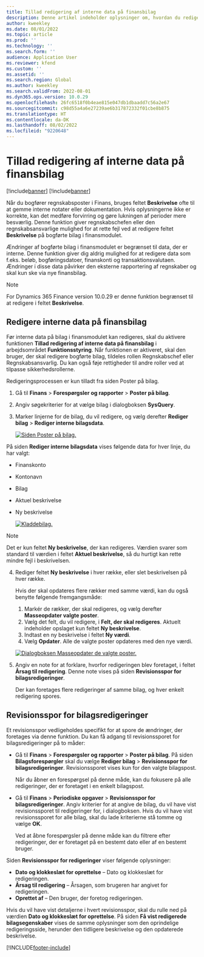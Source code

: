 ```yaml
---
title: Tillad redigering af interne data på finansbilag
description: Denne artikel indeholder oplysninger om, hvordan du redigerer interne data på finansbilag.
author: kweekley
ms.date: 08/01/2022
ms.topic: article
ms.prod: ''
ms.technology: ''
ms.search.form: ''
audience: Application User
ms.reviewer: kfend
ms.custom: ''
ms.assetid: ''
ms.search.region: Global
ms.author: kweekley
ms.search.validFrom: 2022-08-01
ms.dyn365.ops.version: 10.0.29
ms.openlocfilehash: 26fc6518f0b4eae815e047db1dbaadd7c56a2e67
ms.sourcegitcommit: c98d55a4a6e27239ae6b317872332f01cbe8b875
ms.translationtype: HT
ms.contentlocale: da-DK
ms.lasthandoff: 08/02/2022
ms.locfileid: "9220648"
---
```

# <a name="allow-edits-to-internal-data-on-general-ledger-vouchers"></a>Tillad redigering af interne data på finansbilag

[!include[banner](../includes/banner.md)]
[!include[banner](../includes/preview-banner.md)]


Når du bogfører regnskabsposter i Finans, bruges feltet **Beskrivelse** ofte til at gemme interne notater eller dokumentation. Hvis oplysningerne ikke er korrekte, kan det medføre forvirring og gøre lukningen af perioder mere besværlig. Denne funktion giver regnskabschefen eller den regnskabsansvarlige mulighed for at rette fejl ved at redigere feltet **Beskrivelse** på bogførte bilag i finansmodulet.

Ændringer af bogførte bilag i finansmodulet er begrænset til data, der er interne. Denne funktion giver dig aldrig mulighed for at redigere data som f.eks. beløb, bogføringsdatoer, finanskonti og transaktionsvalutaen. Ændringer i disse data påvirker den eksterne rapportering af regnskaber og skal kun ske via nye finansbilag.

> [!NOTE]
> For Dynamics 365 Finance version 10.0.29 er denne funktion begrænset til at redigere i feltet **Beskrivelse**.

## <a name="edit-internal-data-on-general-ledger-vouchers"></a>Redigere interne data på finansbilag

Før interne data på bilag i finansmodulet kan redigeres, skal du aktivere funktionen **Tillad redigering af interne data på finansbilag** i arbejdsområdet **Funktionsstyring**.
Når funktionen er aktiveret, skal den bruger, der skal redigere bogførte bilag, tildeles rollen Regnskabschef eller Regnskabsansvarlig. Du kan også føje rettigheder til andre roller ved at tilpasse sikkerhedsrollerne.

Redigeringsprocessen er kun tilladt fra siden Poster på bilag.

1. Gå til **Finans** > **Forespørgsler og rapporter** > **Poster på bilag**.
2. Angiv søgekriterier for at vælge bilag i dialogboksen **SysQuery**.
3. Marker linjerne for de bilag, du vil redigere, og vælg derefter **Rediger bilag** > **Rediger interne bilagsdata**.

    [![Siden Poster på bilag.](./media/voucher-transactions-page.png)](./media/voucher-transactions-page.png)
    
På siden **Rediger interne bilagsdata** vises følgende data for hver linje, du har valgt:
  
  - Finanskonto
  - Kontonavn
  - Bilag
  - Aktuel beskrivelse
  - Ny beskrivelse

    [![Kladdebilag.](./media/edit-internal-voucher-data.png)](./media/edit-internal-voucher-data.png)
    
> [!NOTE]
> Det er kun feltet **Ny beskrivelse**, der kan redigeres. Værdien svarer som standard til værdien i feltet **Aktuel beskrivelse**, så du hurtigt kan rette mindre fejl i beskrivelsen.

4. Rediger feltet **Ny beskrivelse** i hver række, eller slet beskrivelsen på hver række.

   Hvis der skal opdateres flere rækker med samme værdi, kan du også benytte følgende fremgangsmåde:

      1. Markér de rækker, der skal redigeres, og vælg derefter **Masseopdater valgte poster**.
      2. Vælg det felt, du vil redigere, i **Felt, der skal redigeres**. Aktuelt indeholder opslaget kun feltet **Ny beskrivelse**.
      3. Indtast en ny beskrivelse i feltet **Ny værdi**.
      4. Vælg **Opdater**. Alle de valgte poster opdateres med den nye værdi.

      [![Dialogboksen Masseopdater de valgte poster.](./media/bulk-update-selected-records.png)](./media/bulk-update-selected-records.png)
    
5. Angiv en note for at forklare, hvorfor redigeringen blev foretaget, i feltet **Årsag til redigering**. Denne note vises på siden **Revisionsspor for bilagsredigeringer**.

   Der kan foretages flere redigeringer af samme bilag, og hver enkelt redigering spores.

## <a name="audit-trail-of-voucher-edits"></a>Revisionsspor for bilagsredigeringer

Et revisionsspor vedligeholdes specifikt for at spore de ændringer, der foretages via denne funktion. Du kan få adgang til revisionssporet for bilagsredigeringer på to måder:

  - Gå til **Finans** > **Forespørgsler og rapporter** > **Poster på bilag**. På siden **Bilagsforespørgler** skal du vælge **Rediger bilag** > **Revisionsspor for bilagsredigeringer**. Revisionssporet vises kun for den valgte bilagspost. 
   
    Når du åbner en forespørgsel på denne måde, kan du fokusere på alle redigeringer, der er foretaget i en enkelt bilagspost.
  
  - Gå til **Finans** > **Periodiske opgaver** > **Revisionsspor for bilagsredigeringer**. Angiv kriterier for at angive de bilag, du vil have vist revisionssporet til redigeringer for, i dialogboksen. Hvis du vil have vist revisionssporet for alle bilag, skal du lade kriterierne stå tomme og vælge **OK**. 
    
    Ved at åbne forespørgsler på denne måde kan du filtrere efter redigeringer, der er foretaget på en bestemt dato eller af en bestemt bruger.

Siden **Revisionsspor for redigeringer** viser følgende oplysninger:

- **Dato og klokkeslæt for oprettelse** – Dato og klokkeslæt for redigeringen.
- **Årsag til redigering** – Årsagen, som brugeren har angivet for redigeringen.
- **Oprettet af** – Den bruger, der foretog redigeringen.

Hvis du vil have vist detaljerne i hvert revisionsspor, skal du rulle ned på værdien **Dato og klokkeslæt for oprettelse**. På siden **Få vist redigerede bilagsegenskaber** vises de samme oplysninger som den oprindelige redigeringsside, herunder den tidligere beskrivelse og den opdaterede beskrivelse.


[!INCLUDE[footer-include](../../includes/footer-banner.md)]

